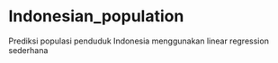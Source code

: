 # Indonesian_population
Prediksi populasi penduduk Indonesia menggunakan linear regression sederhana
